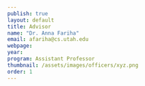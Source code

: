 ```yaml
---
publish: true
layout: default
title: Advisor
name: "Dr. Anna Fariha"
email: afariha@cs.utah.edu
webpage:
year:
program: Assistant Professor
thumbnail: /assets/images/officers/xyz.png
order: 1
---
```


